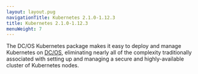 ```yaml
---
layout: layout.pug
navigationTitle: Kubernetes 2.1.0-1.12.3
title: Kubernetes 2.1.0-1.12.3
menuWeight: 7
---
```


The DC/OS Kubernetes package makes it easy to deploy and manage Kubernetes on [DC/OS](https://mesosphere.com/product/), eliminating nearly all of the complexity traditionally associated with setting up and managing a secure and highly-available cluster of Kubernetes nodes.
